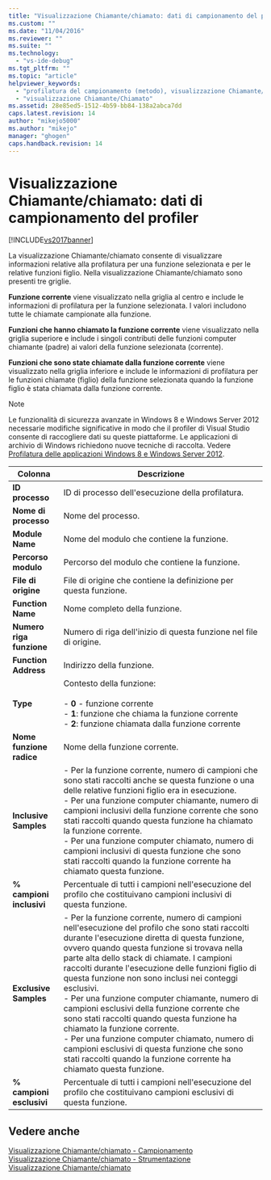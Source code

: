 ```yaml
---
title: "Visualizzazione Chiamante/chiamato: dati di campionamento del profiler | Microsoft Docs"
ms.custom: ""
ms.date: "11/04/2016"
ms.reviewer: ""
ms.suite: ""
ms.technology: 
  - "vs-ide-debug"
ms.tgt_pltfrm: ""
ms.topic: "article"
helpviewer_keywords: 
  - "profilatura del campionamento (metodo), visualizzazione Chiamante/Chiamato"
  - "visualizzazione Chiamante/Chiamato"
ms.assetid: 28e85ed5-1512-4b59-bb84-138a2abca7dd
caps.latest.revision: 14
author: "mikejo5000"
ms.author: "mikejo"
manager: "ghogen"
caps.handback.revision: 14
---
```

# Visualizzazione Chiamante/chiamato: dati di campionamento del profiler
[!INCLUDE[vs2017banner](../code-quality/includes/vs2017banner.md)]

La visualizzazione Chiamante\/chiamato consente di visualizzare informazioni relative alla profilatura per una funzione selezionata e per le relative funzioni figlio.  Nella visualizzazione Chiamante\/chiamato sono presenti tre griglie.  
  
 **Funzione corrente** viene visualizzato nella griglia al centro e include le informazioni di profilatura per la funzione selezionata.  I valori includono tutte le chiamate campionate alla funzione.  
  
 **Funzioni che hanno chiamato la funzione corrente** viene visualizzato nella griglia superiore e include i singoli contributi delle funzioni computer chiamante \(padre\) ai valori della funzione selezionata \(corrente\).  
  
 **Funzioni che sono state chiamate dalla funzione corrente** viene visualizzato nella griglia inferiore e include le informazioni di profilatura per le funzioni chiamate \(figlio\) della funzione selezionata quando la funzione figlio è stata chiamata dalla funzione corrente.  
  
> [!NOTE]
>  Le funzionalità di sicurezza avanzate in Windows 8 e Windows Server 2012 necessarie modifiche significative in modo che il profiler di Visual Studio consente di raccogliere dati su queste piattaforme.  Le applicazioni di archivio di Windows richiedono nuove tecniche di raccolta.  Vedere [Profilatura delle applicazioni Windows 8 e Windows Server 2012](../profiling/performance-tools-on-windows-8-and-windows-server-2012-applications.md).  
  
|Colonna|Descrizione|  
|-------------|-----------------|  
|**ID processo**|ID di processo dell'esecuzione della profilatura.|  
|**Nome di processo**|Nome del processo.|  
|**Module Name**|Nome del modulo che contiene la funzione.|  
|**Percorso modulo**|Percorso del modulo che contiene la funzione.|  
|**File di origine**|File di origine che contiene la definizione per questa funzione.|  
|**Function Name**|Nome completo della funzione.|  
|**Numero riga funzione**|Numero di riga dell'inizio di questa funzione nel file di origine.|  
|**Function Address**|Indirizzo della funzione.|  
|**Type**|Contesto della funzione:<br /><br /> -   **0** \- funzione corrente<br />-   **1**: funzione che chiama la funzione corrente<br />-   **2**: funzione chiamata dalla funzione corrente|  
|**Nome funzione radice**|Nome della funzione corrente.|  
|**Inclusive Samples**|-   Per la funzione corrente, numero di campioni che sono stati raccolti anche se questa funzione o una delle relative funzioni figlio era in esecuzione.<br />-   Per una funzione computer chiamante, numero di campioni inclusivi della funzione corrente che sono stati raccolti quando questa funzione ha chiamato la funzione corrente.<br />-   Per una funzione computer chiamato, numero di campioni inclusivi di questa funzione che sono stati raccolti quando la funzione corrente ha chiamato questa funzione.|  
|**% campioni inclusivi**|Percentuale di tutti i campioni nell'esecuzione del profilo che costituivano campioni inclusivi di questa funzione.|  
|**Exclusive Samples**|-   Per la funzione corrente, numero di campioni nell'esecuzione del profilo che sono stati raccolti durante l'esecuzione diretta di questa funzione, ovvero quando questa funzione si trovava nella parte alta dello stack di chiamate.  I campioni raccolti durante l'esecuzione delle funzioni figlio di questa funzione non sono inclusi nei conteggi esclusivi.<br />-   Per una funzione computer chiamante, numero di campioni esclusivi della funzione corrente che sono stati raccolti quando questa funzione ha chiamato la funzione corrente.<br />-   Per una funzione computer chiamato, numero di campioni esclusivi di questa funzione che sono stati raccolti quando la funzione corrente ha chiamato questa funzione.|  
|**% campioni esclusivi**|Percentuale di tutti i campioni nell'esecuzione del profilo che costituivano campioni esclusivi di questa funzione.|  
  
## Vedere anche  
 [Visualizzazione Chiamante\/chiamato \- Campionamento](../profiling/caller-callee-view-dotnet-memory-sampling-data.md)   
 [Visualizzazione Chiamante\/chiamato \- Strumentazione](../profiling/caller-callee-view-net-memory-instrumentation-data.md)   
 [Visualizzazione Chiamante\/chiamato](../profiling/caller-callee-view-instrumentation-data.md)